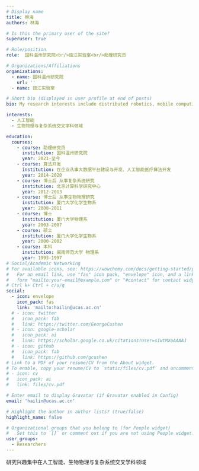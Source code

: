 ```yaml
---
# Display name
title: 林海
authors: 林海

# Is this the primary user of the site?
superuser: true

# Role/position
role:  国科温州研究院<br/>瓯江实验室<br/>助理研究员

# Organizations/Affiliations
organizations:
  - name: 国科温州研究院
    url: ''
  - name: 瓯江实验室

# Short bio (displayed in user profile at end of posts)
bio: My research interests include distributed robotics, mobile computing and programmable matter.

interests:
  - 人工智能
  - 生物物理与复杂系统交叉学科领域

education:
  courses:
    - course: 助理研究员
      institution: 国科温州研究院
      year: 2021-至今
    - course: 算法开发
      institution: 在企业从事大数据平台建设与开发、人工智能医疗算法开发
      year: 2014-2020
    - course: 博士后 从事复杂系统研究
      institution: 北京计算科学研究中心
      year: 2012-2013
    - course: 博士后 从事生物物理研究
      institution: 厦门大学化学生物系
      year: 2008-2011
    - course: 博士
      institution: 厦门大学物理系
      year: 2003-2007
    - course: 硕士
      institution: 厦门大学化学生物系
      year: 2000-2002 
    - course: 本科
      institution: 闽南师范大学 物理系
      year: 1993-1997
# Social/Academic Networking
# For available icons, see: https://wowchemy.com/docs/getting-started/page-builder/#icons
#   For an email link, use "fas" icon pack, "envelope" icon, and a link in the
#   form "mailto:your-email@example.com" or "#contact" for contact widget.
# Ctrl k+ Ctrl + c/u/q
social:
  - icon: envelope
    icon_pack: fas
    link: 'mailto:hailin@ucas.ac.cn'
  # - icon: twitter
  #   icon_pack: fab
  #   link: https://twitter.com/GeorgeCushen
  # - icon: google-scholar
  #   icon_pack: ai
  #   link: https://scholar.google.co.uk/citations?user=sIwtMXoAAAAJ
  # - icon: github
  #   icon_pack: fab
  #   link: https://github.com/gcushen
# Link to a PDF of your resume/CV from the About widget.
# To enable, copy your resume/CV to `static/files/cv.pdf` and uncomment the lines below.
# - icon: cv
#   icon_pack: ai
#   link: files/cv.pdf

# Enter email to display Gravatar (if Gravatar enabled in Config)
email: 'hailin@ucas.ac.cn'

# Highlight the author in author lists? (true/false)
highlight_name: false

# Organizational groups that you belong to (for People widget)
#   Set this to `[]` or comment out if you are not using People widget.
user_groups:
  - Researchers
---
```


研究兴趣集中在人工智能、生物物理与复杂系统交叉学科领域
